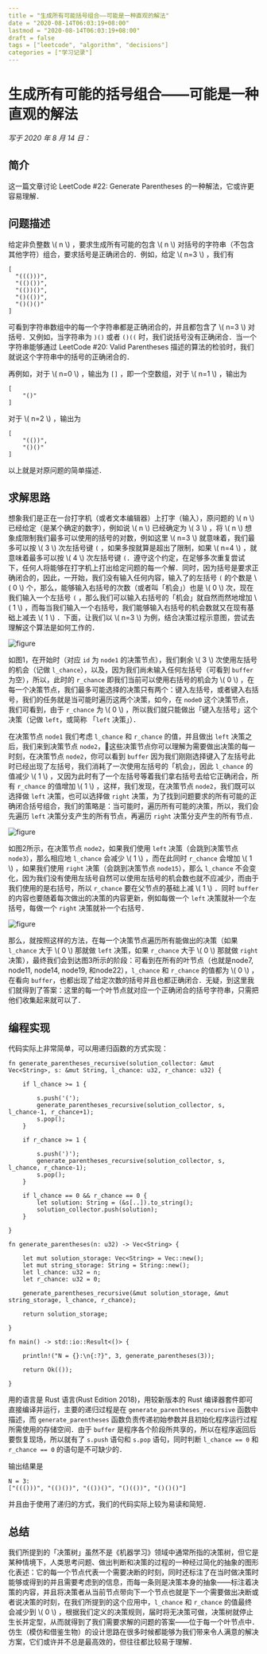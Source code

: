 ```yaml
---
title = "生成所有可能括号组合——可能是一种直观的解法"
date = "2020-08-14T06:03:19+08:00"
lastmod = "2020-08-14T06:03:19+08:00"
draft = false
tags = ["leetcode", "algorithm", "decisions"]
categories = ["学习记录"]
---
```


# 生成所有可能的括号组合——可能是一种直观的解法

*写于 2020 年 8 月 14 日：*

## 简介

这一篇文章讨论 LeetCode #22: Generate Parentheses 的一种解法，它或许更容易理解．

## 问题描述

给定非负整数 \\( n \\) ，要求生成所有可能的包含 \\( n \\) 对括号的字符串（不包含其他字符）组合，要求括号是正确闭合的．例如，给定 \\( n=3 \\) ，我们有

```
[
  "((()))",
  "(()())",
  "(())()",
  "()(())",
  "()()()"
]
```

可看到字符串数组中的每一个字符串都是正确闭合的，并且都包含了 \\( n=3 \\) 对括号．又例如，当字符串为 `)()` 或者 `()((` 时，我们说括号没有正确闭合．当一个字符串能够通过 LeetCode #20: Valid Parentheses 描述的算法的检验时，我们就说这个字符串中的括号的正确闭合的．

再例如，对于 \\( n=0 \\) ，输出为 `[]` ，即一个空数组，对于 \\( n=1 \\) ，输出为 

```
[
    "()"
]
```

对于 \\( n=2 \\) ，输出为

```
[
    "(())",
    "()()"
]
```

以上就是对原问题的简单描述．

## 求解思路

想象我们是正在一台打字机（或者文本编辑器）上打字（输入），原问题的 \\( n \\) 已经给定（是某个确定的数字），例如说 \\( n \\) 已经确定为 \\( 3 \\) ，将 \\( n \\) 想象成限制我们最多可以使用的括号的对数，例如这里 \\( n=3 \\) 就意味着，我们最多可以按 \\( 3 \\) 次左括号键 `(` ，如果多按就算是超出了限制，如果 \\( n=4 \\) ，就意味着最多可以按 \\( 4 \\) 次左括号键 `(`．遵守这个约定，在足够多次重复尝试下，任何人将能够在打字机上打出给定问题的每一个解．同时，因为括号是要求正确闭合的，因此，一开始，我们没有输入任何内容，输入了的左括号 `(` 的个数是 \\( 0 \\) 个，那么，能够输入右括号的次数（或者叫「机会」）也是 \\( 0 \\) 次，现在我们输入一个左括号 `(` ，那么我们可以输入右括号的「机会」就自然而然地增加 \\( 1 \\) ，而每当我们输入一个右括号，我们能够输入右括号的机会数就又在现有基础上减去 \\( 1 \\) ．下面，让我们以 \\( n=3 \\) 为例，结合决策过程示意图，尝试去理解这个算法是如何工作的．

![figure](/generate-parentheses-base-on-desicion-procedures/generate-parentheses/1.png)

如图1，在开始时（对应 `id` 为 `node1` 的决策节点），我们剩余 \\( 3 \\) 次使用左括号的机会（记做 `l_chance`），以及，因为我们尚未输入任何左括号（可看到 `buffer` 为空），所以，此时的 `r_chance` 即我们当前可以使用右括号的机会为 \\( 0 \\) ，在每一个决策节点，我们最多可能选择的决策只有两个：键入左括号，或者键入右括号，我们的任务就是当可能时遍历这两个决策，如今，在 `node0` 这个决策节点，我们可看到，由于 `r_chance` 为 \\( 0 \\) ，所以我们就只能做出「键入左括号」这个决策（记做 `left`，或简称 「`left` 决策」）．

在决策节点 `node1` 我们考虑 `l_chance` 和 `r_chance` 的值，并且做出 `left` 决策之后，我们来到决策节点 `node2`，这些决策节点你可以理解为需要做出决策的每一时刻，在决策节点 `node2`，你可以看到 `buffer` 因为我们刚刚选择键入了左括号此时已经出现了左括号，我们消耗了一次使用左括号的「机会」，因此 `l_chance` 的值减少 \\( 1 \\) ，又因为此时有了一个左括号等着我们拿右括号去给它正确闭合，所有 `r_chance` 的值增加 \\( 1 \\) ，这样，我们发现，在决策节点 `node2`，我们既可以选择做 `left` 决策，也可以选择做 `right` 决策，为了找到问题要求的所有可能的正确闭合括号组合，我们的策略是：当可能时，遍历所有可能的决策，所以，我们会先遍历 `left` 决策分支产生的所有节点，再遍历 `right` 决策分支产生的所有节点．

![figure](/generate-parentheses-base-on-desicion-procedures/generate-parentheses/2.png)

如图2所示，在决策节点 `node2`，如果我们使用 `left` 决策（会跳到决策节点 `node3`），那么相应地 `l_chance` 会减少 \\( 1 \\) ，而在此同时 `r_chance` 会增加 \\( 1 \\) ，如果我们使用 `right` 决策（会跳到决策节点 `node15`），那么 `l_chance` 不会变化，因为我们没有使用左括号自然可以使用左括号的机会数也就不应减少，而由于我们使用的是右括号，所以 `r_chance` 要在父节点的基础上减 \\( 1 \\) ．同时 `buffer` 的内容也要随着每次做出的决策的内容更新，例如每做一个 `left` 决策就补一个左括号，每做一个 `right` 决策就补一个右括号．

![figure](/generate-parentheses-base-on-desicion-procedures/generate-parentheses/3.png)

那么，就按照这样的方法，在每一个决策节点遍历所有能做出的决策（如果 `l_chance` 大于 \\( 0 \\) 那就做 `left` 决策，如果 `r_chance` 大于 \\( 0 \\) 那就做 `right` 决策），最终我们会到达图3所示的阶段：可看到在所有的叶节点（也就是node7, node11, node14, node19, 和node22），`l_chance` 和 `r_chance` 的值都为 \\( 0 \\) ，在看向 `buffer`，也都出现了给定次数的括号并且也都正确闭合．无疑，到这里我们就得到了答案：这里的每一个叶节点就对应一个正确闭合的括号字符串，只需把他们收集起来就可以了．

## 编程实现

代码实际上非常简单，可以用递归函数的方式实现：

```
fn generate_parentheses_recursive(solution_collector: &mut Vec<String>, s: &mut String, l_chance: u32, r_chance: u32) {

    if l_chance >= 1 {

        s.push('(');
        generate_parentheses_recursive(solution_collector, s, l_chance-1, r_chance+1);
        s.pop();
    }

    if r_chance >= 1 {

        s.push(')');
        generate_parentheses_recursive(solution_collector, s, l_chance, r_chance-1);
        s.pop();
    }

    if l_chance == 0 && r_chance == 0 {
        let solution: String = (&s[..]).to_string();
        solution_collector.push(solution);
    }

}

fn generate_parentheses(n: u32) -> Vec<String> {

    let mut solution_storage: Vec<String> = Vec::new();
    let mut string_storage: String = String::new();
    let l_chance: u32 = n;
    let r_chance: u32 = 0;

    generate_parentheses_recursive(&mut solution_storage, &mut string_storage, l_chance, r_chance);

    return solution_storage;

}

fn main() -> std::io::Result<()> {

    println!("N = {}:\n{:?}", 3, generate_parentheses(3));

    return Ok(());
    
}
```

用的语言是 Rust 语言(Rust Edition 2018)，用较新版本的 Rust 编译器套件即可直接编译并运行，主要的递归过程是在 `generate_parentheses_recursive` 函数中描述，而 `generate_parentheses` 函数负责传递初始参数并且初始化程序运行过程所需使用的存储空间．由于 `buffer` 是程序各个阶段所共享的，所以在程序返回后要恢复现场，所以就有了 `s.push` 语句和 `s.pop` 语句，同时判断 `l_chance == 0` 和 `r_chance == 0` 的语句是不可缺少的．

输出结果是

```
N = 3:
["((()))", "(()())", "(())()", "()(())", "()()()"]
```

并且由于使用了递归的方式，我们的代码实际上较为易读和简短．

## 总结

我们所提到的「决策树」虽然不是《机器学习》领域中通常所指的决策树，但它是某种情境下，人类思考问题、做出判断和决策的过程的一种经过简化的抽象的图形化表述：它的每一个节点代表一个需要决断的时刻，同时还标注了在当时做决策时能够或得到的并且需要考虑到的信息，而每一条则是决策本身的抽象——标注着决策的内容，并且将决策者从当前节点带向下一个节点也就是下一个需要做出决断或者说决策的时刻，在我们所提到的这个应用中，`l_chance` 和 `r_chance` 的值最终会减少到 \\( 0 \\) ，根据我们定义的决策规则，届时将无决策可做，决策树就停止生长并定型，从而就得到了我们需要求解的问题的答案——位于每一个叶节点中．仿生（模仿和借鉴生物）的设计思路在很多时候都能够为我们带来令人满意的解决方案，它们或许并不总是最高效的，但往往都比较易于理解．